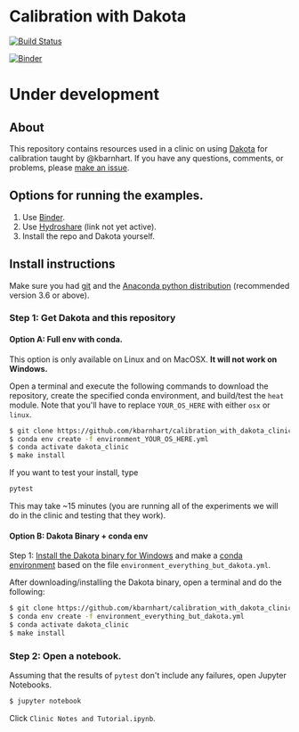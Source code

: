 # Calibration with Dakota

[![Build Status](https://travis-ci.com/kbarnhart/calibration_with_dakota_clinic.svg?branch=master)](https://travis-ci.com/kbarnhart/calibration_with_dakota_clinic)

[![Binder](https://mybinder.org/badge_logo.svg)](https://mybinder.org/v2/gh/kbarnhart/calibration_with_dakota_clinic.git/master)

# Under development

## About

This repository contains resources used in a clinic on using [Dakota](https://dakota.sandia.gov) for calibration taught by @kbarnhart. If you have any questions, comments, or problems, please [make an issue](https://github.com/kbarnhart/calibration_with_dakota_clinic/issues).

## Options for running the examples.

1) Use [Binder](https://mybinder.org/v2/gh/kbarnhart/calibration_with_dakota_clinic.git/master).
2) Use [Hydroshare]() (link not yet active).
3) Install the repo and Dakota yourself.

## Install instructions

Make sure you had [git](https://git-scm.com) and the [Anaconda python distribution](https://www.anaconda.com/distribution/) (recommended version 3.6 or above).

### Step 1: Get Dakota and this repository

#### Option A: Full env with conda.

This option is only available on Linux and on MacOSX. **It will not work on Windows.**

Open a terminal and execute the following commands to download the repository, create the specified conda environment, and build/test the `heat` module. Note that you'll have to replace `YOUR_OS_HERE` with either `osx` or `linux`.

```bash
$ git clone https://github.com/kbarnhart/calibration_with_dakota_clinic.git
$ conda env create -f environment_YOUR_OS_HERE.yml
$ conda activate dakota_clinic
$ make install
```

If you want to test your install, type
```bash
pytest
```
This may take ~15 minutes (you are running all of the experiments we will do in the clinic and testing that they work).

#### Option B: Dakota Binary + conda env

Step 1: [Install the Dakota binary for Windows](https://dakota.sandia.gov/download.html) and make a [conda environment](https://docs.conda.io/projects/conda/en/latest/user-guide/tasks/manage-environments.html#managing-environments) based on the file `environment_everything_but_dakota.yml`.

After downloading/installing the Dakota binary, open a terminal and do the following:
```bash
$ git clone https://github.com/kbarnhart/calibration_with_dakota_clinic.git
$ conda env create -f environment_everything_but_dakota.yml
$ conda activate dakota_clinic
$ make install
```

### Step 2: Open a notebook.

Assuming that the results of `pytest` don't include any failures, open Jupyter Notebooks.

```bash
$ jupyter notebook
```

Click `Clinic Notes and Tutorial.ipynb`.
